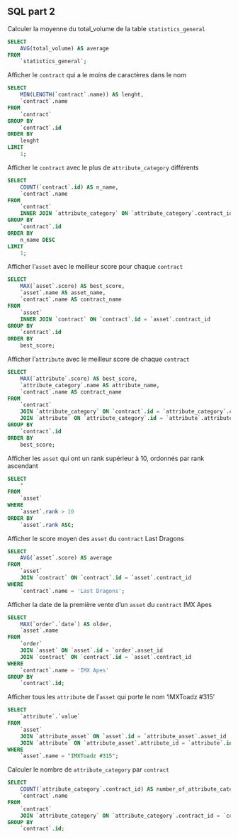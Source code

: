 ## SQL part 2


Calculer la moyenne du total_volume de la table `statistics_general`

```sql
SELECT
    AVG(total_volume) AS average
FROM
    `statistics_general`;
```
Afficher le `contract` qui a le moins de caractères dans le nom
```sql
SELECT
    MIN(LENGTH(`contract`.name)) AS lenght,
    `contract`.name
FROM
    `contract`
GROUP BY
    `contract`.id
ORDER BY
    lenght
LIMIT
    1;
```
Afficher le `contract` avec le plus de `attribute_category` différents
```sql
SELECT
    COUNT(`contract`.id) AS n_name,
    `contract`.name
FROM
    `contract`
    INNER JOIN `attribute_category` ON `attribute_category`.contract_id = `contract`.id
GROUP BY
    `contract`.id
ORDER BY
    n_name DESC
LIMIT
    1;
```
Afficher l’`asset` avec le meilleur score pour chaque `contract`
```sql
SELECT
    MAX(`asset`.score) AS best_score,
    `asset`.name AS asset_name,
    `contract`.name AS contract_name
FROM
    `asset`
    INNER JOIN `contract` ON `contract`.id = `asset`.contract_id
GROUP BY
    `contract`.id
ORDER BY
    best_score;
```

Afficher l’`attribute` avec le meilleur score de chaque `contract`
```sql
SELECT
    MAX(`attribute`.score) AS best_score,
    `attribute_category`.name AS attribute_name,
    `contract`.name AS contract_name
FROM
    `contract`
    JOIN `attribute_category` ON `contract`.id = `attribute_category`.contract_id
    JOIN `attribute` ON `attribute_category`.id = `attribute`.attribute_category_id
GROUP BY
    `contract`.id
ORDER BY
    best_score;
```
Afficher les `asset` qui ont un rank supérieur à 10, ordonnés par rank ascendant
```sql
SELECT
    *
FROM
    `asset`
WHERE
    `asset`.rank > 10
ORDER BY
    `asset`.rank ASC;
```
Afficher le score moyen des `asset` du `contract` Last Dragons
```sql
SELECT
    AVG(`asset`.score) AS average
FROM
    `asset`
    JOIN `contract` ON `contract`.id = `asset`.contract_id
WHERE
    `contract`.name = 'Last Dragons';
```

Afficher la date de la première vente d’un `asset` du `contract` IMX Apes
```sql
SELECT
    MAX(`order`.`date`) AS older,
    `asset`.name
FROM
    `order`
    JOIN `asset` ON `asset`.id = `order`.asset_id
    JOIN `contract` ON `contract`.id = `asset`.contract_id
WHERE
    `contract`.name = 'IMX Apes'
GROUP BY
    `contract`.id;
```
Afficher tous les `attribute` de l’`asset` qui porte le nom ‘IMXToadz #315’
```sql
SELECT
    `attribute`.`value`
FROM
    `asset`
    JOIN `attribute_asset` ON `asset`.id = `attribute_asset`.asset_id
    JOIN `attribute` ON `attribute_asset`.attribute_id = `attribute`.id
WHERE
    `asset`.name = "IMXToadz #315";
```
Calculer le nombre de `attribute_category` par `contract`
 
```sql
SELECT
    COUNT(`attribute_category`.contract_id) AS number_of_attribute_category,
    `contract`.name
FROM
    `contract`
    JOIN `attribute_category` ON `attribute_category`.contract_id = `contract`.id
GROUP BY
    `contract`.id;
```